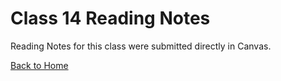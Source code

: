 # Class 14 Reading Notes

Reading Notes for this class were submitted directly in Canvas.

[Back to Home](../README.md)